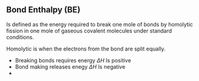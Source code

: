 
## Bond Enthalpy (BE) 
Is defined as the energy required to break one mole of bonds by homolytic fission in one mole of gaseous covalent molecules under standard conditions.

Homolytic is when the electrons from the bond are split equally.

* Breaking bonds requires energy $\Delta H$ Is positive
* Bond making releases enegy $\Delta H$ Is negative 
* 